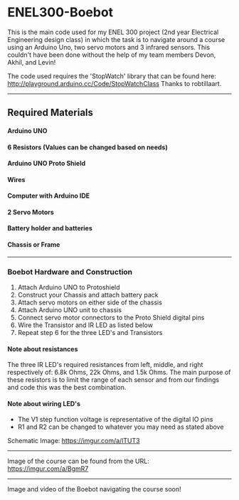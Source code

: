 # ENEL300-Boebot

This is the main code used for my ENEL 300 project (2nd year Electrical Engineering design class) in which the task is to navigate around a course using an Arduino Uno, two servo motors and 3 infrared sensors. 
This couldn't have been done without the help of my team members Devon, Akhil, and Levin!

The code used requires the 'StopWatch' library that can be found here: http://playground.arduino.cc/Code/StopWatchClass
Thanks to robtillaart.

------------------------------------------------------------------------------------------------------------------------------------------

## Required Materials
#### Arduino UNO
#### 6 Resistors (Values can be changed based on needs)
#### Arduino UNO Proto Shield
#### Wires
#### Computer with Arduino IDE
#### 2 Servo Motors
#### Battery holder and batteries
#### Chassis or Frame

------------------------------------------------------------------------------------------------------------------------------------------
### Boebot Hardware and Construction
1. Attach Arduino UNO to Protoshield
2. Construct your Chassis and attach battery pack
3. Attach servo motors on either side of the chassis
4. Attach Arduino UNO unit to chassis
5. Connect servo motor connectors to the Proto Shield digital pins
6. Wire the Transistor and IR LED as listed below
7. Repeat step 6 for the three LED's and Transistors

#### Note about resistances
The three IR LED's required resistances from left, middle, and right respectively of: 6.8k Ohms, 22k Ohms, and 1.5k Ohms. The main purpose of these resistors is to limit the range of each sensor and from our findings and code this was the best combination.

#### Note about wiring LED's
-   The V1 step function voltage is representative of the digital IO pins
-   R1 and R2 can be changed to whatever you may need as stated above

Schematic Image:
https://imgur.com/a/lTUT3

------------------------------------------------------------------------------------------------------------------------------------------

Image of the course can be found from the URL:
https://imgur.com/a/BgmR7

------------------------------------------------------------------------------------------------------------------------------------------

Image and video of the Boebot navigating the course soon!
